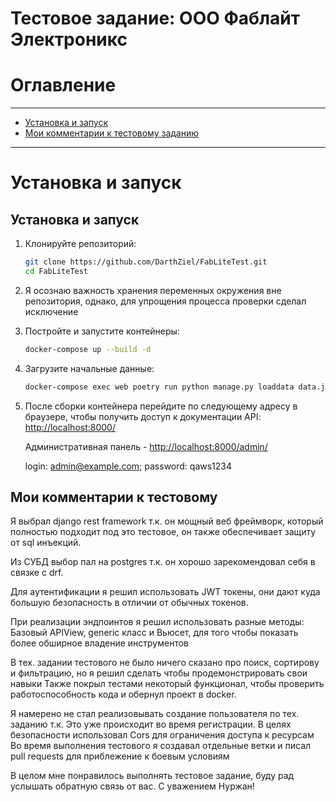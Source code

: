 # Тестовое задание: ООО Фаблайт Электроникс

# Оглавление #

___
- [Установка и запуск](#установка-и-запуск)
- [Мои комментарии к тестовому заданию](#мои-комментарии-к-тестовому-заданию)


___

# Установка и запуск #


## Установка и запуск

1. Клонируйте репозиторий:

    ```bash
    git clone https://github.com/DarthZiel/FabLiteTest.git
    cd FabLiteTest
    ```


2. Я осознаю важность хранения переменных окружения вне репозитория, однако, для упрощения процесса проверки сделал исключение
   

3. Постройте и запустите контейнеры:

    ```bash
    docker-compose up --build -d
    ```


4. Загрузите начальные данные:

    ```bash
    docker-compose exec web poetry run python manage.py loaddata data.json
    ```

5. После сборки контейнера перейдите по следующему адресу в браузере, чтобы получить доступ к документации API: [http://localhost:8000/](http://localhost:8000/)



   Административная панель - [http://localhost:8000/admin/](http://localhost:8000/admin/)
   
   login: admin@example.com;
   password: qaws1234

## Мои комментарии к тестовому ##

   Я выбрал django rest framework т.к. он мощный веб фреймворк, который полностью подходит под это тестовое, он также обеспечивает защиту от sql инъекций. 
   
   Из СУБД выбор пал на postgres т.к. он хорошо зарекомендовал себя в связке с drf. 
   
   Для аутентификации я решил использовать JWT токены, они дают куда большую безопасность в отличии от обычных токенов.

   При реализации эндпоинтов я решил использовать разные методы: Базовый APIView, generic класс и Вьюсет, для того чтобы показать более обширное владение инструментов
   
   В тех. задании тестового не было ничего сказано про поиск, сортирову и фильтрацию, но я решил сделать чтобы продемонстрировать свои навыки
   Также покрыл тестами некоторый функционал, чтобы проверить работоспособность кода и обернул проект в docker.
   
   Я намерено не стал реализовывать создание пользователя по тех. заданию т.к. Это уже происходит во время регистрации. 
   В целях безопасности использовал Cors для ограничения доступа к ресурсам 
   Во время выполнения тестового я создавал отдельные ветки и писал pull requests для приблежение к боевым условиям
   
   В целом мне понравилось выполнять тестовое задание, буду рад услышать обратную связь от вас. С уважением Нуржан!
  
